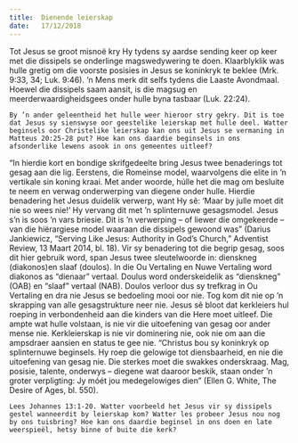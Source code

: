 ```yaml
---
title:  Dienende leierskap
date:   17/12/2018
---
```


Tot Jesus se groot misnoë kry Hy tydens sy aardse sending keer op keer met die dissipels se onderlinge magswedywering te doen. Klaarblyklik was hulle gretig om die voorste posisies in Jesus se koninkryk te beklee (Mrk. 9:33, 34; Luk. 9:46). ’n Mens merk dit selfs tydens die Laaste Avondmaal. Hoewel die dissipels saam aansit, is die magsug en meerderwaardigheidsgees onder hulle byna tasbaar (Luk. 22:24). 

`By ’n ander geleentheid het hulle weer hieroor stry gekry. Dit is toe dat Jesus sy sienswyse oor geestelike leierskap met hulle deel. Watter beginsels oor Christelike leierskap kan ons uit Jesus se vermaning in Matteus 20:25-28 put? Hoe kan ons daardie beginsels in ons afsonderlike lewens asook in ons gemeentes uitleef?` 

“In hierdie kort en bondige skrifgedeelte bring Jesus twee benaderings tot gesag aan die lig. Eerstens, die Romeinse model, waarvolgens die elite in ’n vertikale sin koning kraai. Met ander woorde, húlle het die mag om besluite te neem en verwag onderwerping van diegene onder hulle. Hierdie benadering het Jesus duidelik verwerp, want Hy sê: ‘Maar by julle moet dit nie so wees nie!’ Hy vervang dit met ’n splinternuwe gesagsmodel. Jesus s’n is soos ’n vars briesie. Dit is ’n verwerping – of liewer die omgekeerde – van die hiërargiese model waaraan die dissipels gewoond was” (Darius Jankiewicz, “Serving Like Jesus: Authority in God’s Church,” Adventist Review, 13 Maart 2014, bl. 18). Vir sy benadering tot die begrip gesag, soos dit hier gebruik word, span Jesus twee sleutelwoorde in: dienskneg (diakonos)en slaaf (doulos). In die Ou Vertaling en Nuwe Vertaling word diakonos as “dienaar” vertaal. Doulus word onderskeidelik as “dienskneg” (OAB) en “slaaf” vertaal (NAB). Doulos verloor dus sy trefkrag in Ou Vertaling en dra nie Jesus se bedoeling mooi oor nie. Tog kom dit nie op ’n skrapping van alle gesagstrukture neer nie. Jesus sê bloot dat kerkleiers hul roeping in verbondenheid aan die kinders van die Here moet uitleef. Die ampte wat hulle volstaan, is nie vir die uitoefening van gesag oor ander mense nie. Kerkleierskap is nie vir dominering nie, ook nie om aan die ampsdraer aansien en status te gee nie. “Christus bou sy koninkryk op splinternuwe beginsels. Hy roep die gelowige tot diensbaarheid, en nie die uitoefening van gesag nie. Die sterkes moet die swakkes onderskraag. Mag, posisie, talente, onderwys – diegene wat daaroor beskik, staan onder ’n groter verpligting: Jy móét jou medegelowiges dien” (Ellen G. White, The Desire of Ages, bl. 550). 

`Lees Johannes 13:1-20. Watter voorbeeld het Jesus vir sy dissipels gestel wanneerdit by leierskap kom? Watter les probeer Jesus nou nog by ons tuisbring? Hoe kan ons daardie beginsel in ons doen en late weerspieël, hetsy binne of buite die kerk?`